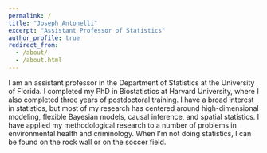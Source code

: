 ```yaml
---
permalink: /
title: "Joseph Antonelli"
excerpt: "Assistant Professor of Statistics"
author_profile: true
redirect_from: 
  - /about/
  - /about.html
---
```


I am an assistant professor in the Department of Statistics at the University of Florida. I completed my PhD in Biostatistics at Harvard University, where I also completed three years of postdoctoral training. I have a broad interest in statistics, but most of my research has centered around high-dimensional modeling, flexible Bayesian models, causal inference, and spatial statistics. I have applied my methodological research to a number of problems in environmental health and criminology. When I'm not doing statistics, I can be found on the rock wall or on the soccer field. 
